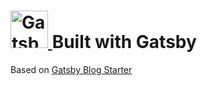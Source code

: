 <h1 style="display: flexbox; align-items: center">
  <a href="https://www.gatsbyjs.org">
    <img alt="Gatsby" src="https://www.gatsbyjs.org/monogram.svg" width="60"/>
  </a>
  Built with Gatsby
</h1>

Based on [Gatsby Blog Starter](https://github.com/BoyWithSilverWings/gatsby-blog-starter)